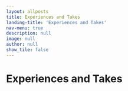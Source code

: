 ```yaml
---
layout: allposts
title: Experiences and Takes
landing-title: 'Experiences and Takes'
nav-menu: true
description: null
image: null
author: null
show_tile: false
---
```


<h1>Experiences and Takes</h1>
